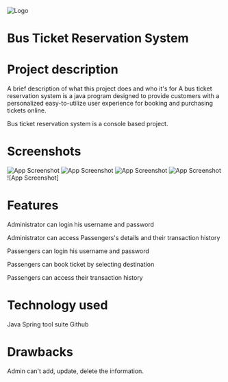 ![Logo](https://github.com/priyankasanodiya14/gleaming-experience-7292/blob/main/BusReservationSystem/Logo/logo.png?raw=true)

# Bus Ticket Reservation System

# Project description

A brief description of what this project does and who it's for A bus ticket reservation system is a java program designed to provide customers with a personalized easy-to-utilize user experience for booking and purchasing tickets online.

Bus ticket reservation system is a console based project.

# Screenshots

![App Screenshot](<https://github.com/priyankasanodiya14/gleaming-experience-7292/blob/main/BusReservationSystem/Screenshot/Screenshot%20(520).png?raw=true>)
![App Screenshot](<https://github.com/priyankasanodiya14/gleaming-experience-7292/blob/main/BusReservationSystem/Screenshot/Screenshot%20(521).png?raw=true>)
![App Screenshot](<https://github.com/priyankasanodiya14/gleaming-experience-7292/blob/main/BusReservationSystem/Screenshot/Screenshot%20(522).png?raw=true>)
![App Screenshot](<https://github.com/priyankasanodiya14/gleaming-experience-7292/blob/main/BusReservationSystem/Screenshot/Screenshot%20(523).png?raw=true>)
![App Screenshot]

# Features

Administrator can login his username and password

Administrator can access Passengers's details and their transaction history

Passengers can login his username and password

Passengers can book ticket by selecting destination

Passengers can access their transaction history

# Technology used

Java
Spring tool suite
Github

# Drawbacks

Admin can't add, update, delete the information.
